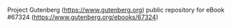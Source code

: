 Project Gutenberg (https://www.gutenberg.org) public repository for
eBook #67324 (https://www.gutenberg.org/ebooks/67324)
